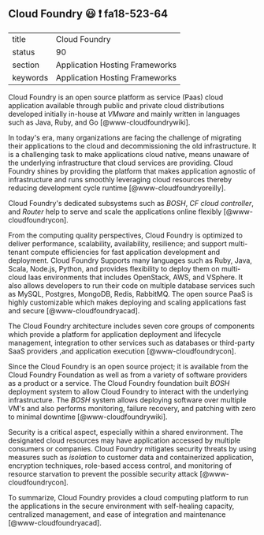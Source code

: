 ## Cloud Foundry :smiley: :exclamation: fa18-523-64


|          |                                |
| -------- | ------------------------------ |
| title    | Cloud Foundry                  | 
| status   | 90                            |
| section  | Application Hosting Frameworks |
| keywords | Application Hosting Frameworks |


Cloud Foundry is an open source platform as service (Paas) cloud application 
available through public and private cloud distributions developed initially 
in-house at *VMware* and mainly written in languages such as Java, Ruby, and Go 
[@www-cloudfoundrywiki]. 

In today's era, many organizations are facing 
the challenge of migrating their applications to the cloud and 
decommissioning the old infrastructure. It is a challenging task to make 
applications cloud native, means unaware of the underlying 
infrastructure that cloud services are providing. Cloud Foundry shines 
by providing the platform that makes application agnostic of 
infrastructure and runs smoothly leveraging cloud resources thereby 
reducing development cycle runtime [@www-cloudfoundryoreilly]. 

Cloud Foundry's dedicated subsystems such as *BOSH*, *CF cloud controller*, and 
*Router* help to serve and scale the applications online flexibly 
[@www-cloudfoundrycon]. 

From the computing quality perspectives, Cloud 
Foundry is optimized to deliver performance, scalability, availability, 
resilience; and support multi-tenant compute efficiencies for fast 
application development and deployment. Cloud Foundry Supports many 
languages such as Ruby, Java, Scala, Node.js, Python, and provides flexibility 
to deploy them on multi-cloud Iaas environments that includes OpenStack, AWS, 
and VSphere. It also allows developers to run their code on multiple 
database services such as MySQL, Postgres, MongoDB, Redis, RabbitMQ. 
The open source PaaS is highly customizable which makes deploying and scaling 
applications fast and secure [@www-cloudfoundryacad]. 

The Cloud Foundry architecture includes seven core groups of components 
which provide a platform for application deployment and lifecycle management, 
integration to other services such as databases or third-party SaaS providers 
,and application execution [@www-cloudfoundrycon]. 

Since the Cloud Foundry is an open source project; 
it is available from the Cloud Foundry Foundation as well as from a 
variety of software providers as a product or a service. The Cloud Foundry 
foundation built *BOSH* deployment system to allow Cloud Foundry to 
interact with the underlying infrastructure. The *BOSH* system allows 
deploying software over multiple VM's and also performs monitoring, 
failure recovery, and patching with zero to minimal downtime 
[@www-cloudfoundrywiki]. 

Security is a critical aspect, especially within a shared environment. 
The designated cloud resources may have application accessed by multiple 
consumers or companies. Cloud Foundry mitigates security threats by using 
measures such as *isolation* to customer data and containerized application, 
encryption techniques, role-based access control, and monitoring of resource 
starvation to prevent the possible security attack [@www-cloudfoundrycon]. 

To summarize, Cloud Foundry provides a cloud computing platform to run the 
applications in the secure environment with self-healing capacity, 
centralized management, and ease of integration and maintenance 
[@www-cloudfoundryacad]. 


